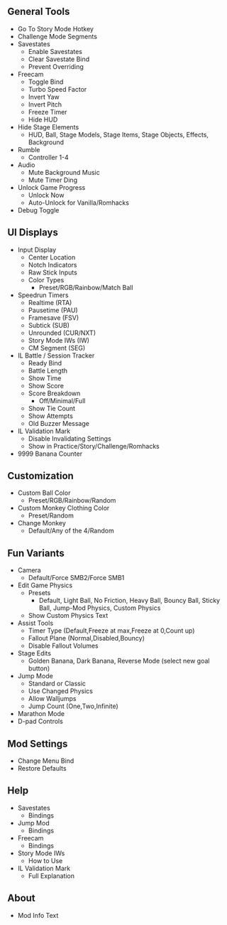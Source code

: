 ## General Tools
* Go To Story Mode Hotkey
* Challenge Mode Segments
* Savestates
  * Enable Savestates
  * Clear Savestate Bind
  * Prevent Overriding
* Freecam
  * Toggle Bind
  * Turbo Speed Factor
  * Invert Yaw
  * Invert Pitch
  * Freeze Timer
  * Hide HUD
* Hide Stage Elements
  * HUD, Ball, Stage Models, Stage Items, Stage Objects, Effects, Background
* Rumble
  * Controller 1-4
* Audio
  * Mute Background Music
  * Mute Timer Ding
* Unlock Game Progress
  * Unlock Now
  * Auto-Unlock for Vanilla/Romhacks
* Debug Toggle

## UI Displays
* Input Display
  * Center Location
  * Notch Indicators
  * Raw Stick Inputs
  * Color Types
    * Preset/RGB/Rainbow/Match Ball
* Speedrun Timers
  * Realtime (RTA)
  * Pausetime (PAU)
  * Framesave (FSV)
  * Subtick (SUB)
  * Unrounded (CUR/NXT)
  * Story Mode IWs (IW)
  * CM Segment (SEG)
* IL Battle / Session Tracker
  * Ready Bind
  * Battle Length
  * Show Time
  * Show Score
  * Score Breakdown
    * Off/Minimal/Full
  * Show Tie Count
  * Show Attempts
  * Old Buzzer Message
* IL Validation Mark
  * Disable Invalidating Settings
  * Show in Practice/Story/Challenge/Romhacks
* 9999 Banana Counter

## Customization
* Custom Ball Color
  * Preset/RGB/Rainbow/Random
* Custom Monkey Clothing Color
  * Preset/Random
* Change Monkey
  * Default/Any of the 4/Random

## Fun Variants
* Camera
  * Default/Force SMB2/Force SMB1
* Edit Game Physics
  * Presets
    * Default, Light Ball, No Friction, Heavy Ball, Bouncy Ball, Sticky Ball, Jump-Mod Physics, Custom Physics
  * Show Custom Physics Text
* Assist Tools
  * Timer Type (Default,Freeze at max,Freeze at 0,Count up)
  * Fallout Plane (Normal,Disabled,Bouncy)
  * Disable Fallout Volumes
* Stage Edits
  * Golden Banana, Dark Banana, Reverse Mode (select new goal button)
* Jump Mode
  * Standard or Classic
  * Use Changed Physics
  * Allow Walljumps
  * Jump Count (One,Two,Infinite)
* Marathon Mode
* D-pad Controls

## Mod Settings
* Change Menu Bind
* Restore Defaults

## Help
* Savestates
  * Bindings
* Jump Mod
  * Bindings
* Freecam
  * Bindings
* Story Mode IWs
  * How to Use
* IL Validation Mark
  * Full Explanation

## About
* Mod Info Text
